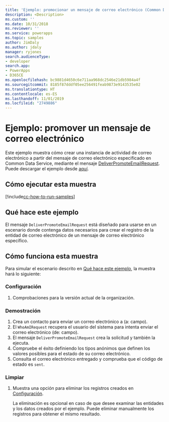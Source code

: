 ```yaml
---
title: 'Ejemplo: promocionar un mensaje de correo electrónico (Common Data Service) | Microsoft Docs'
description: <Description>
ms.custom: ''
ms.date: 10/31/2018
ms.reviewer: ''
ms.service: powerapps
ms.topic: samples
author: JimDaly
ms.author: jdaly
manager: ryjones
search.audienceType:
- developer
search.app:
- PowerApps
- D365CE
ms.openlocfilehash: bc9881d4650c6e711aa968dc2546e21db5984a4f
ms.sourcegitcommit: 8185f87dddf05ee256491feab9873e9143535e02
ms.translationtype: HT
ms.contentlocale: es-ES
ms.lasthandoff: 11/01/2019
ms.locfileid: "2749886"
---
```

# <a name="sample-promote-an-email-message"></a>Ejemplo: promover un mensaje de correo electrónico 

<!-- https://docs.microsoft.com/dynamics365/customer-engagement/developer/sample-promote-email-message -->

Este ejemplo muestra cómo crear una instancia de actividad de correo electrónico a partir del mensaje de correo electrónico especificado en Common Data Service, mediante el mensaje [DeliverPromoteEmailRequest](https://docs.microsoft.com/dotnet/api/microsoft.crm.sdk.messages.deliverpromoteemailrequest?view=dynamics-general-ce-9). Puede descargar el ejemplo desde [aquí](https://github.com/Microsoft/PowerApps-Samples/tree/master/cds/orgsvc/C%23/PromoteEmail).

## <a name="how-to-run-this-sample"></a>Cómo ejecutar esta muestra

[!include[cc-how-to-run-samples](../../includes/cc-how-to-run-samples.md)]

## <a name="what-this-sample-does"></a>Qué hace este ejemplo

El mensaje `DeliverPromoteEmailRequest` está diseñado para usarse en un escenario donde contenga datos necesarios para crear el registro de la entidad de correo electrónico de un mensaje de correo electrónico específico.

## <a name="how-this-sample-works"></a>Cómo funciona esta muestra

Para simular el escenario descrito en [Qué hace este ejemplo](#what-this-sample-does), la muestra hará lo siguiente:

### <a name="setup"></a>Configuración

1. Comprobaciones para la versión actual de la organización.

### <a name="demonstrate"></a>Demostración

1. Crea un contacto para enviar un correo electrónico a (a: campo).
2. El `WhoAmIRequest` recupera el usuario del sistema para intenta enviar el correo electrónico (de: campo).
3. El mensaje `DeliverPromoteEmailRequest` crea la solicitud y también la ejecuta.
4. Compruebe el éxito definiendo los tipos anónimos que definen los valores posibles para el estado de su correo electrónico. 
5. Consulta el correo electrónico entregado y comprueba que el código de estado es `sent`.

### <a name="clean-up"></a>Limpiar

1. Muestra una opción para eliminar los registros creados en [Configuración](#setup).

    La eliminación es opcional en caso de que desee examinar las entidades y los datos creados por el ejemplo. Puede eliminar manualmente los registros para obtener el mismo resultado.
